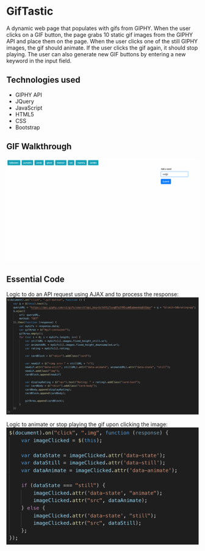 # GifTastic

A dynamic web page that populates with gifs from GIPHY. When the user clicks on a GIF button, the page grabs 10 static gif images from the GIPHY API and place them on the page. When the user clicks one of the still GIPHY images, the gif should animate. If the user clicks the gif again, it should stop playing. The user can also generate new GIF buttons by entering a new keyword in the input field.

## Technologies used

* GIPHY API
* JQuery
* JavaScript
* HTML5
* CSS
* Bootstrap

## GIF Walkthrough

![GifTastic](assets/screenshots/giftastic.gif "GifTastic")

## Essential Code

Logic to do an API request using AJAX and to process the response:
![AJAX request](assets/screenshots/ajax_call.png "API request")

Logic to animate or stop playing the gif upon clicking the image:
![GIF state](assets/screenshots/gif_state.png "GIF state")
